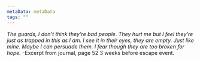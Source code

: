 ```yaml
---
metaData: metaData
tags: ""
---
```


*The guards, I don't think they're bad people. They hurt me but I feel they're just as trapped in this as I am. I see it in their eyes, they are empty. Just like mine.*
*Maybe I can persuade them. I fear though they are too broken for hope.*
-Excerpt from journal, page 52
3 weeks before escape event.